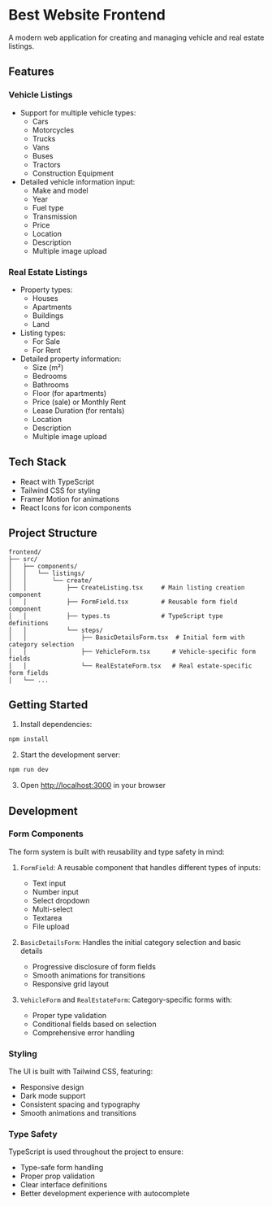 # Best Website Frontend

A modern web application for creating and managing vehicle and real estate listings.

## Features

### Vehicle Listings

- Support for multiple vehicle types:
  - Cars
  - Motorcycles
  - Trucks
  - Vans
  - Buses
  - Tractors
  - Construction Equipment
- Detailed vehicle information input:
  - Make and model
  - Year
  - Fuel type
  - Transmission
  - Price
  - Location
  - Description
  - Multiple image upload

### Real Estate Listings

- Property types:
  - Houses
  - Apartments
  - Buildings
  - Land
- Listing types:
  - For Sale
  - For Rent
- Detailed property information:
  - Size (m²)
  - Bedrooms
  - Bathrooms
  - Floor (for apartments)
  - Price (sale) or Monthly Rent
  - Lease Duration (for rentals)
  - Location
  - Description
  - Multiple image upload

## Tech Stack

- React with TypeScript
- Tailwind CSS for styling
- Framer Motion for animations
- React Icons for icon components

## Project Structure

```
frontend/
├── src/
│   ├── components/
│   │   └── listings/
│   │       └── create/
│   │           ├── CreateListing.tsx     # Main listing creation component
│   │           ├── FormField.tsx         # Reusable form field component
│   │           ├── types.ts              # TypeScript type definitions
│   │           └── steps/
│   │               ├── BasicDetailsForm.tsx  # Initial form with category selection
│   │               ├── VehicleForm.tsx      # Vehicle-specific form fields
│   │               └── RealEstateForm.tsx   # Real estate-specific form fields
│   └── ...
```

## Getting Started

1. Install dependencies:

```bash
npm install
```

2. Start the development server:

```bash
npm run dev
```

3. Open [http://localhost:3000](http://localhost:3000) in your browser

## Development

### Form Components

The form system is built with reusability and type safety in mind:

1. `FormField`: A reusable component that handles different types of inputs:

   - Text input
   - Number input
   - Select dropdown
   - Multi-select
   - Textarea
   - File upload

2. `BasicDetailsForm`: Handles the initial category selection and basic details

   - Progressive disclosure of form fields
   - Smooth animations for transitions
   - Responsive grid layout

3. `VehicleForm` and `RealEstateForm`: Category-specific forms with:
   - Proper type validation
   - Conditional fields based on selection
   - Comprehensive error handling

### Styling

The UI is built with Tailwind CSS, featuring:

- Responsive design
- Dark mode support
- Consistent spacing and typography
- Smooth animations and transitions

### Type Safety

TypeScript is used throughout the project to ensure:

- Type-safe form handling
- Proper prop validation
- Clear interface definitions
- Better development experience with autocomplete
